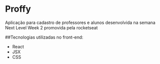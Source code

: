 # Proffy
Aplicação para cadastro de professores e alunos desenvolvida na semana Next Level Week 2 promovida pela rocketseat

##Tecnologias utilizadas no front-end:

- React
- JSX
- CSS
